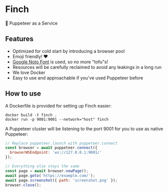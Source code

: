 # Finch
🤖 Puppeteer as a Service

## Features

* Optimized for cold start by introducing a browser pool
* Emoji friendly! ❤️
* [Google Noto Font](https://www.google.com/get/noto/) is used, so no more "tofu"s!
* Resources will be carefully reclaimed to avoid any leakings in a long run
* We love Docker
* Easy to use and approachable if you've used Puppeteer before

## How to use

A Dockerfile is provided for setting up Finch easier:

```shell
docker build -t finch .
docker run -p 9001:9001 --network="host" finch
```

A Puppeteer cluster will be listening to the port 9001 for you to use as native Puppeteer:

```javascript
// Replace puppeteer.launch with puppeteer.connect
const browser = await puppeteer.connect({
  browserWSEndpoint: 'ws://127.0.0.1:9001/'
});

// Everything else stays the same
const page = await browser.newPage();
await page.goto('https://example.com/');
await page.screenshot({ path: 'screenshot.png' });
browser.close();
```
